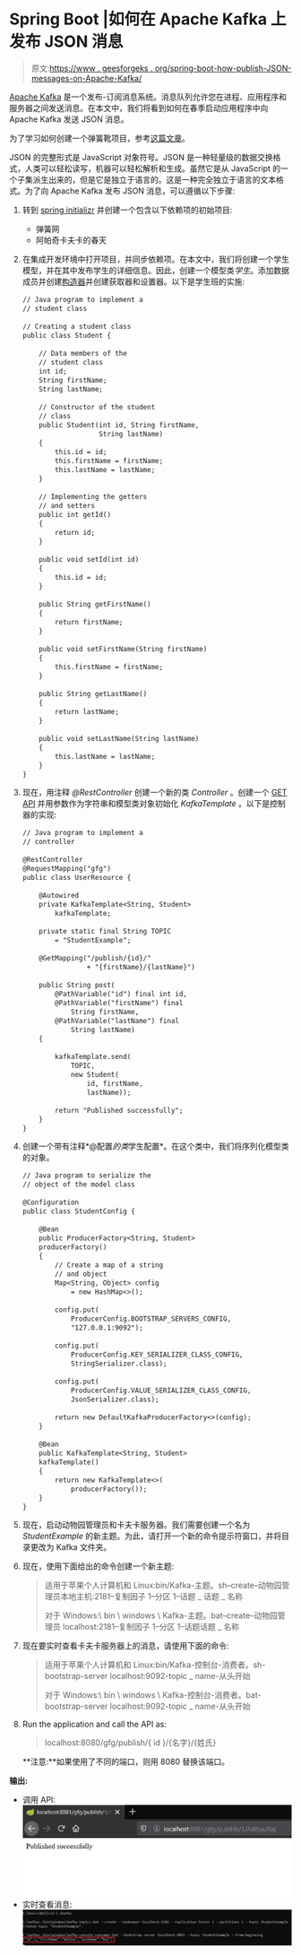 # Spring Boot |如何在 Apache Kafka 上发布 JSON 消息

> 原文:[https://www . geesforgeks . org/spring-boot-how-publish-JSON-messages-on-Apache-Kafka/](https://www.geeksforgeeks.org/spring-boot-how-to-publish-json-messages-on-apache-kafka/)

[Apache Kafka](https://www.geeksforgeeks.org/apache-kafka/) 是一个发布-订阅消息系统。消息队列允许您在进程、应用程序和服务器之间发送消息。在本文中，我们将看到如何在春季启动应用程序中向 Apache Kafka 发送 JSON 消息。

为了学习如何创建一个弹簧靴项目，参考[这篇文章](https://www.geeksforgeeks.org/how-to-create-a-basic-application-in-java-spring-boot/?ref=rp)。

JSON 的完整形式是 JavaScript 对象符号。JSON 是一种轻量级的数据交换格式，人类可以轻松读写，机器可以轻松解析和生成。虽然它是从 JavaScript 的一个子集派生出来的，但是它是独立于语言的。这是一种完全独立于语言的文本格式。为了向 Apache Kafka 发布 JSON 消息，可以遵循以下步骤:

1.  转到 [spring initializr](https://start.spring.io/) 并创建一个包含以下依赖项的初始项目:
    *   弹簧网
    *   阿帕奇卡夫卡的春天
2.  在集成开发环境中打开项目，并同步依赖项。在本文中，我们将创建一个学生模型，并在其中发布学生的详细信息。因此，创建一个模型类*学生*。添加数据成员并创建[构造器](https://www.geeksforgeeks.org/constructors-in-java/)并创建获取器和设置器。以下是学生班的实施:

    ```
    // Java program to implement a
    // student class

    // Creating a student class
    public class Student {

        // Data members of the
        // student class
        int id;
        String firstName;
        String lastName;

        // Constructor of the student
        // class
        public Student(int id, String firstName,
                       String lastName)
        {
            this.id = id;
            this.firstName = firstName;
            this.lastName = lastName;
        }

        // Implementing the getters
        // and setters
        public int getId()
        {
            return id;
        }

        public void setId(int id)
        {
            this.id = id;
        }

        public String getFirstName()
        {
            return firstName;
        }

        public void setFirstName(String firstName)
        {
            this.firstName = firstName;
        }

        public String getLastName()
        {
            return lastName;
        }

        public void setLastName(String lastName)
        {
            this.lastName = lastName;
        }
    }
    ```

3.  现在，用注释 *@RestController* 创建一个新的类 *Controller* 。创建一个 [GET API](https://www.geeksforgeeks.org/rest-api-introduction/) 并用参数作为字符串和模型类对象初始化 *KafkaTemplate* 。以下是控制器的实现:

    ```
    // Java program to implement a
    // controller

    @RestController
    @RequestMapping("gfg")
    public class UserResource {

        @Autowired
        private KafkaTemplate<String, Student>
            kafkaTemplate;

        private static final String TOPIC
            = "StudentExample";

        @GetMapping("/publish/{id}/"
                    + "{firstName}/{lastName}")

        public String post(
            @PathVariable("id") final int id,
            @PathVariable("firstName") final
                String firstName,
            @PathVariable("lastName") final
                String lastName)
        {

            kafkaTemplate.send(
                TOPIC,
                new Student(
                    id, firstName,
                    lastName));

            return "Published successfully";
        }
    }
    ```

4.  创建一个带有注释*@配置*的类*学生配置*。在这个类中，我们将序列化模型类的对象。

    ```
    // Java program to serialize the
    // object of the model class

    @Configuration
    public class StudentConfig {

        @Bean
        public ProducerFactory<String, Student>
        producerFactory()
        {
            // Create a map of a string
            // and object
            Map<String, Object> config
                = new HashMap<>();

            config.put(
                ProducerConfig.BOOTSTRAP_SERVERS_CONFIG,
                "127.0.0.1:9092");

            config.put(
                ProducerConfig.KEY_SERIALIZER_CLASS_CONFIG,
                StringSerializer.class);

            config.put(
                ProducerConfig.VALUE_SERIALIZER_CLASS_CONFIG,
                JsonSerializer.class);

            return new DefaultKafkaProducerFactory<>(config);
        }

        @Bean
        public KafkaTemplate<String, Student>
        kafkaTemplate()
        {
            return new KafkaTemplate<>(
                producerFactory());
        }
    }
    ```

5.  现在，启动动物园管理员和卡夫卡服务器。我们需要创建一个名为 *StudentExample* 的新主题。为此，请打开一个新的命令提示符窗口，并将目录更改为 Kafka 文件夹。
6.  现在，使用下面给出的命令创建一个新主题:

    > 适用于苹果个人计算机和 Linux:bin/Kafka-主题。sh–create–动物园管理员本地主机:2181–复制因子 1–分区 1–话题 _ 话题 _ 名称
    > 
    > 对于 Windows:\ bin \ windows \ Kafka-主题。bat–create–动物园管理员 localhost:2181–复制因子 1–分区 1–话题话题 _ 名称

7.  现在要实时查看卡夫卡服务器上的消息，请使用下面的命令:

    > 适用于苹果个人计算机和 Linux:bin/Kafka-控制台-消费者。sh-bootstrap-server localhost:9092-topic _ name-从头开始
    > 
    > 对于 Windows:\ bin \ windows \ Kafka-控制台-消费者。bat-bootstrap-server localhost:9092-topic _ name-从头开始

8.  Run the application and call the API as:

    > localhost:8080/gfg/publish/{ id }/{名字}/{姓氏}

    **注意:**如果使用了不同的端口，则用 8080 替换该端口。

**输出:**

*   调用 API:
    [![](img/a8dd09d6315050cb5303e522257f91bc.png)](https://media.geeksforgeeks.org/wp-content/uploads/20200611010735/json11.jpg)
*   实时查看消息:
    [![](img/39a9b09231ffeb87d4e811c4bc0835eb.png)](https://media.geeksforgeeks.org/wp-content/uploads/20200611010752/json2.jpg)